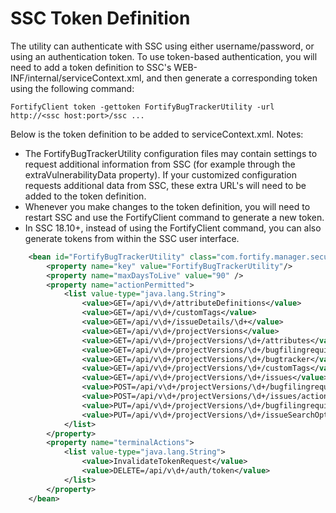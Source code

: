 # SSC Token Definition
The utility can authenticate with SSC using either username/password, or using an authentication token. To use token-based authentication, you will need to add a token definition to SSC's WEB-INF/internal/serviceContext.xml, and then generate a corresponding token using the following command:

```
FortifyClient token -gettoken FortifyBugTrackerUtility -url http://<ssc host:port>/ssc ...
```

Below is the token definition to be added to serviceContext.xml. Notes:

- The FortifyBugTrackerUtility configuration files may contain settings to request additional information from SSC (for example through the extraVulnerabilityData property). If your customized configuration requests additional data from SSC, these extra URL's will need to be added to the token definition. 
- Whenever you make changes to the token definition, you will need to restart SSC and use the FortifyClient command to generate a new token.
- In SSC 18.10+, instead of using the FortifyClient command, you can also generate tokens from within the SSC user interface.


```xml
	<bean id="FortifyBugTrackerUtility" class="com.fortify.manager.security.ws.AuthenticationTokenSpec">
		<property name="key" value="FortifyBugTrackerUtility"/>
		<property name="maxDaysToLive" value="90" />
		<property name="actionPermitted">
			<list value-type="java.lang.String">
				<value>GET=/api/v\d+/attributeDefinitions</value>
				<value>GET=/api/v\d+/customTags</value>
				<value>GET=/api/v\d+/issueDetails/\d+</value>
				<value>GET=/api/v\d+/projectVersions</value>
				<value>GET=/api/v\d+/projectVersions/\d+/attributes</value>
				<value>GET=/api/v\d+/projectVersions/\d+/bugfilingrequirements</value>
				<value>GET=/api/v\d+/projectVersions/\d+/bugtracker</value>
				<value>GET=/api/v\d+/projectVersions/\d+/customTags</value>
				<value>GET=/api/v\d+/projectVersions/\d+/issues</value>
				<value>POST=/api/v\d+/projectVersions/\d+/bugfilingrequirements/action</value>
				<value>POST=/api/v\d+/projectVersions/\d+/issues/action</value>
				<value>PUT=/api/v\d+/projectVersions/\d+/bugfilingrequirements</value>
				<value>PUT=/api/v\d+/projectVersions/\d+/issueSearchOptions</value>
			</list>
		</property>
		<property name="terminalActions">
			<list value-type="java.lang.String">
				<value>InvalidateTokenRequest</value>
				<value>DELETE=/api/v\d+/auth/token</value>
			</list>
		</property>
	</bean>
```

